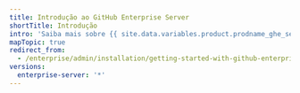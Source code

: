 ```yaml
---
title: Introdução ao GitHub Enterprise Server
shortTitle: Introdução
intro: 'Saiba mais sobre {{ site.data.variables.product.prodname_ghe_server }} e como gerenciar sua licença.'
mapTopic: true
redirect_from:
  - /enterprise/admin/installation/getting-started-with-github-enterprise-server
versions:
  enterprise-server: '*'
---
```


